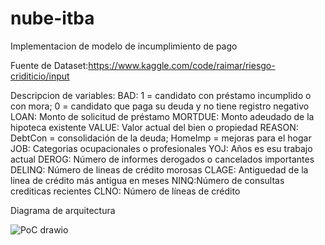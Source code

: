 # nube-itba

Implementacion de modelo de incumplimiento de pago

Fuente de Dataset:https://www.kaggle.com/code/raimar/riesgo-criditicio/input

Descripcion de variables:
BAD: 1 = candidato con préstamo incumplido o con mora; 0 = candidato que paga su deuda y no tiene registro negativo
LOAN: Monto de solicitud de préstamo
MORTDUE: Monto adeudado de la hipoteca existente
VALUE: Valor actual del bien o propiedad
REASON: DebtCon = consolidación de la deuda; HomeImp = mejoras para el hogar
JOB: Categorias ocupacionales o profesionales
YOJ: Años es esu trabajo actual
DEROG: Número de informes derogados o cancelados importantes
DELINQ: Número de lineas de crédito morosas
CLAGE: Antiguedad de la linea de crédito más antigua en meses
NINQ:Número de consultas crediticas recientes
CLNO: Número de líneas de crédito

Diagrama de arquitectura

![PoC drawio](https://github.com/johannarie/nube-itba/assets/75706210/e9d7f756-f2f0-4d77-a760-802ce12be151)
